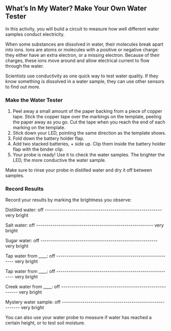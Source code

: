 ## What’s In My Water? Make Your Own Water Tester

In this activity, you will build a circuit to measure how well different water samples conduct electricity.

When some substances are dissolved in water, their molecules break apart into ions. Ions are atoms or molecules with a positive or negative charge: they either have an extra electron, or a missing electron. Because of their charges, these ions move around and allow electrical current to flow through the water.

Scientists use conductivity as one quick way to test water quality. If they know something is dissolved in a water sample, they can use other sensors to find out more.

### Make the Water Tester
1. Peel away a small amount of the paper backing from a piece of copper tape. Stick the copper tape over the markings on the template, peeling the paper away as you go. Cut the tape when you reach the end of each marking on the template.
1. Stick down your LED, pointing the same direction as the template shows.
1. Fold down the battery holder flap.
1. Add two stacked batteries, + side up. Clip them inside the battery holder flap with the binder clip.
1. Your probe is ready! Use it to check the water samples. The brighter the LED, the more conductive the water sample.

Make sure to rinse your probe in distilled water and dry it off between samples.


### Record Results
Record your results by marking the brightness you observe:

Distilled water:               off --------------------------------------------------------- very bright

Salt water:                      off --------------------------------------------------------- very bright

Sugar water:                   off --------------------------------------------------------- very bright

Tap water from ____:     off --------------------------------------------------------- very bright

Tap water from ____:     off --------------------------------------------------------- very bright

Creek water from ____: off --------------------------------------------------------- very bright

Mystery water sample:  off --------------------------------------------------------- very bright


You can also use your water probe to measure if water has reached a certain height, or to test soil moisture.

